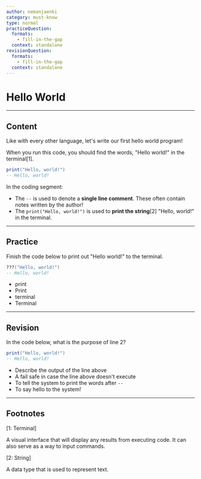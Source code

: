 ```yaml
---
author: nemanjaenki
category: must-know
type: normal
practiceQuestion:
  formats:
    - fill-in-the-gap
  context: standalone
revisionQuestion:
  formats:
    - fill-in-the-gap
  context: standalone
---
```


# Hello World

---
## Content

Like with every other language, let's write our first hello world program!

When you run this code, you should find the words, "Hello world!" in the terminal[1].

```lua
print("Hello, world!")
-- Hello, world!
```

In the coding segment:

- The `--` is used to denote a **single line comment**. These often contain notes written by the author!
- The `print("Hello, world!")` is used to **print the string**[2] "Hello, world!" in the terminal.


---

## Practice

Finish the code below to print out "Hello world!" to the terminal.

```lua
???("Hello, world!")
-- Hello, world!
```

- print
- Print
- terminal
- Terminal

---

## Revision

In the code below, what is the purpose of line 2?

```lua
print("Hello, world!")
-- Hello, world!
```

- Describe the output of the line above
- A fail safe in case the line above doesn't execute
- To tell the system to print the words after `--`
- To say hello to the system!

---

## Footnotes

[1: Terminal]

A visual interface that will display any results from executing code. It can also serve as a way to input commands.

[2: String]

A data type that is used to represent text.